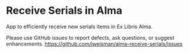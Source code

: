 # Receive Serials in Alma

App to efficiently receive new serials items in Ex Libris Alma.

Please use GitHub issues to report defects, ask questions, or suggest enhancements.
https://github.com/jweisman/alma-receive-serials/issues
